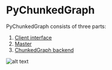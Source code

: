 # PyChunkedGraph

PyChunkedGraph consists of three parts:
1. [Client interface](https://github.com/seung-lab/neuroglancer/)
2. [Master](https://github.com/seung-lab/PyChunkedGraph/tree/master/pychunkedgraph/master) 
3. [ChunkedGraph backend](https://github.com/seung-lab/PyChunkedGraph/tree/master/pychunkedgraph/backend)
<!---
4. [Simulator](https://github.com/seung-lab/PyChunkedGraph/tree/master/test)
-->

![alt text][system_design]

[system_design]: https://github.com/seung-lab/PyChunkedGraph/blob/master/SystemDesign_v2.png "System Design"
